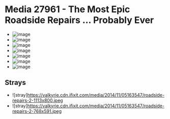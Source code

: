 # Media 27961 - The Most Epic Roadside Repairs … Probably Ever

- ![image](https://valkyrie.cdn.ifixit.com/media/2014/11/05163547/roadside-repairs-2.jpeg)
- ![image](https://valkyrie.cdn.ifixit.com/media/2014/11/05163547/roadside-repairs-2-150x150.jpeg)
- ![image](https://valkyrie.cdn.ifixit.com/media/2014/11/05163547/roadside-repairs-2-300x200.jpeg)
- ![image](https://valkyrie.cdn.ifixit.com/media/2014/11/05163547/roadside-repairs-2-600x400.jpeg)
- ![image](https://valkyrie.cdn.ifixit.com/media/2014/11/05163547/roadside-repairs-2-768x512.jpeg)
- ![image](https://valkyrie.cdn.ifixit.com/media/2014/11/05163547/roadside-repairs-2-324x216.jpeg)
- ![image](https://valkyrie.cdn.ifixit.com/media/2014/11/05163547/roadside-repairs-2-450x300.jpeg)

## Strays
- ![stray]https://valkyrie.cdn.ifixit.com/media/2014/11/05163547/roadside-repairs-2-1113x800.jpeg
- ![stray]https://valkyrie.cdn.ifixit.com/media/2014/11/05163547/roadside-repairs-2-768x591.jpeg